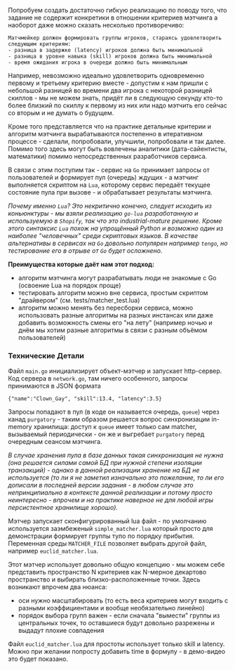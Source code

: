 Попробуем создать достаточно гибкую реализацию по поводу того, что задание не содержит конкретики
в отношении критериев мэтчинга а наоборот даже можно сказать несколько противоречиво:

    Матчмейкер должен формировать группы игроков, стараясь удовлетворить следующим критериям:
    - разница в задержке (latency) игроков должна быть минимальной
    - разница в уровне навыка (skill) игроков должна быть минимальной
    - время ожидания игрока в очереди должно быть минимальным

Например, невозможно идеально удовлетворить одновременно первому и третьему критерию вместе -
допустим к нам пришли с небольшой разницей во времени два игрока с некоторой разницей скиллов -
мы не можем знать, придёт ли в следующую секунду кто-то более близкий по скиллу к первому из них
или надо мэтчить его сейчас со вторым и не думать о будущем.

Кроме того представляется что на практике детальные критерии и алгоритм мэтчинга вырабатываются постепенно
в итеративном процессе - сделали, попробовали, улучшили, попробовали и так далее. Помимо того здесь
могут быть вовлечены аналитики (дата-сайентисты, математики) помимо непосредственных разработчиков сервиса.

В связи с этим поступим так - сервис на `Go` принимает запросы от пользователей и формирует пул (очередь)
ждущих - а мэтчинг выполняется скриптом на `Lua`, которому сервис передаёт текущее состояние пула при вызове -
и обрабатывает результаты мэтчинга.

_Почему именно `Lua`? Это некритично конечно, следует исходить из коньюнктуры - мы взяли реализацию `go-lua`
разработанную и используемую в `Shopify`, так что это industrial-mature решение. Кроме этого синтаксис `Lua`
похож на упрощённый Python и возможно один из наиболее "человечных" среди скриптовых языков. В качестве альтернативы
в сервисах на `Go` довольно популярен например `tengo`, но тестирование его в отрыве от `Go` будет осложнено._

**Преимущества которые даёт нам этот подход:**

- алгоритм мэтчинга могут разрабатывать люди не знакомые с Go (освоение Lua на порядок проще)
- тестировать алгоритм можно вне сервиса, простым скриптом "драйвером" (см. tests/matcher_test.lua)
- алгоритм можно менять без пересборки сервиса, можно использовать разные алгоритмы на разных инстансах или даже
    добавить возможность смены его "на лету" (например ночью и днём мы хотим разные алгоритмы в связи с разным объёмом пользователей)

### Технические Детали

Файл `main.go` инициализирует объект-мэтчер и запускает http-сервер. Код сервера в `network.go`, там ничего особенного,
запросы принимаются в JSON формата

    {"name":"Clown_Gay", "skill":13.4, "latency":3.5}

Запросы попадают в пул (в коде он называется очередь, `queue`) через канад `purgatory` - таким образом решается вопрос
синхронизации in-memory хранилища: доступ к `queue` имеет только сам matcher, вызываемый периодически - он же и выгребает
`purgatory` перед очередным сеансом мэтчинга.

_В случае хранения пула в базе данных такая синхронизация не нужна (она решается силами самой БД при нужной степени
изоляции транзакций) - однако в данной реализации хранение на БД не используется (то ли я не заметил изначально это пожелание,
то ли его дописали в последней версии задания - в любом случае это непринципиально в контексте данной реализации и
потому просто неинтересно - впрочем и на практике наверное не для любой игры персистентное хранилище хорошо)._

Мэтчер запускает сконфигурированный lua файл - по умолчанию используется заэмбеженый `simple_matcher.lua` который
просто для демонстрации формирует группы тупо по порядку прибытия. Переменная среды `MATCHER_FILE` позволяет выбрать
другой файл, например `euclid_matcher.lua`.

Этот мэтчер использует довольно общую концепцию - мы можем себе представить пространство N критериев как N-мерное декартово
пространство и выбирать близко-расположенные точки. Здесь возникают впрочем два нюанса:

- оси нужно масштабировать (то есть веса критериев могут входить с разными коэффициентами и вообще необязательно линейно)
- порядок выбора групп важен - если сначала "вымести" группы из центральных точек, то оставшиеся будут довольно
  разрежены и выдадут плохие совпадения

Файл `euclid_matcher.lua` для простоты использует только skill и latency. Можно при желании попросту добавить time в формулу -
в демо-видео это будет показано.
